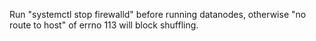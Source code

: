 Run "systemctl stop firewalld" before running datanodes, otherwise "no route to host" of errno 113 will block shuffling.